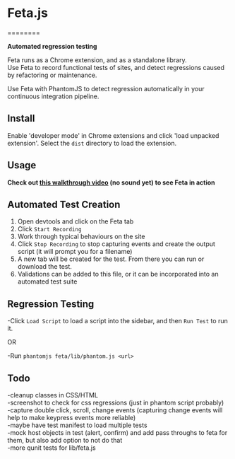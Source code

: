 # Feta.js
========

**Automated regression testing**

Feta runs as a Chrome extension, and as a standalone library.  
Use Feta to record functional tests of sites, and detect regressions caused by refactoring or maintenance.

Use Feta with PhantomJS to detect regression automatically in your continuous integration pipeline.


## Install

Enable 'developer mode' in Chrome extensions and click 'load unpacked extension'.  Select the `dist` directory to load the extension.


## Usage

**Check out [this walkthrough video](http://www.youtube.com/watch?v=vAzU243xUh0) (no sound yet) to see Feta in action**  

## Automated Test Creation

1. Open devtools and click on the Feta tab
2. Click `Start Recording`
3. Work through typical behaviours on the site
4. Click `Stop Recording` to stop capturing events and create the output script (it will prompt you for a filename)
5. A new tab will be created for the test.  From there you can run or download the test.
6. Validations can be added to this file, or it can be incorporated into an automated test suite


## Regression Testing

-Click `Load Script` to load a script into the sidebar, and then `Run Test` to run it.

OR

-Run `phantomjs feta/lib/phantom.js <url>`


## Todo
 
-cleanup classes in CSS/HTML  
-screenshot to check for css regressions (just in phantom script probably)  
-capture double click, scroll, change events (capturing change events will help to make keypress events more reliable)  
-maybe have test manifest to load multiple tests     
-mock host objects in test (alert, confirm) and add pass throughs to feta for them, but also add option to not do that  
-more qunit tests for lib/feta.js

